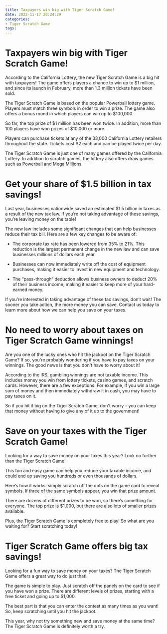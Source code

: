```yaml
---
title: Taxpayers win big with Tiger Scratch Game!
date: 2022-11-17 20:24:29
categories:
- Tiger Scratch Game
tags:
---
```



#  Taxpayers win big with Tiger Scratch Game!

According to the California Lottery, the new Tiger Scratch Game is a big hit with taxpayers! The game offers players a chance to win up to $1 million, and since its launch in February, more than 1.3 million tickets have been sold.

The Tiger Scratch Game is based on the popular Powerball lottery game. Players must match three symbols in order to win a prize. The game also offers a bonus round in which players can win up to $100,000.

So far, the top prize of $1 million has been won twice. In addition, more than 100 players have won prizes of $10,000 or more.

Players can purchase tickets at any of the 33,000 California Lottery retailers throughout the state. Tickets cost $2 each and can be played twice per day.

The Tiger Scratch Game is just one of many games offered by the California Lottery. In addition to scratch games, the lottery also offers draw games such as Powerball and Mega Millions.

#  Get your share of $1.5 billion in tax savings!

Last year, businesses nationwide saved an estimated $1.5 billion in taxes as a result of the new tax law. If you’re not taking advantage of these savings, you’re leaving money on the table!

The new law includes some significant changes that can help businesses reduce their tax bill. Here are a few key changes to be aware of:

- The corporate tax rate has been lowered from 35% to 21%. This reduction is the largest permanent change in the new law and can save businesses millions of dollars each year.

- Businesses can now immediately write off the cost of equipment purchases, making it easier to invest in new equipment and technology.

- The “pass-through” deduction allows business owners to deduct 20% of their business income, making it easier to keep more of your hard-earned money.

If you’re interested in taking advantage of these tax savings, don’t wait! The sooner you take action, the more money you can save. Contact us today to learn more about how we can help you save on your taxes.

#  No need to worry about taxes on Tiger Scratch Game winnings!

Are you one of the lucky ones who hit the jackpot on the Tiger Scratch Game? If so, you're probably wondering if you have to pay taxes on your winnings. The good news is that you don't have to worry about it!

According to the IRS, gambling winnings are not taxable income. This includes money you win from lottery tickets, casino games, and scratch cards. However, there are a few exceptions. For example, if you win a large sum of money and then immediately withdraw it in cash, you may have to pay taxes on it.

So if you hit it big on the Tiger Scratch Game, don't worry – you can keep that money without having to give any of it up to the government!

#  Save on your taxes with the Tiger Scratch Game!

Looking for a way to save money on your taxes this year? Look no further than the Tiger Scratch Game!

This fun and easy game can help you reduce your taxable income, and could end up saving you hundreds or even thousands of dollars.

Here’s how it works: simply scratch off the dots on the game card to reveal symbols. If three of the same symbols appear, you win that prize amount.

There are dozens of different prizes to be won, so there’s something for everyone. The top prize is $1,000, but there are also lots of smaller prizes available.

Plus, the Tiger Scratch Game is completely free to play! So what are you waiting for? Start scratching today!

#  Tiger Scratch Game offers big tax savings!

Looking for a fun way to save money on your taxes? The Tiger Scratch Game offers a great way to do just that!

The game is simple to play. Just scratch off the panels on the card to see if you have won a prize. There are different levels of prizes, starting with a free ticket and going up to $1,000.

The best part is that you can enter the contest as many times as you want! So, keep scratching until you hit the jackpot.

This year, why not try something new and save money at the same time? The Tiger Scratch Game is definitely worth a try.